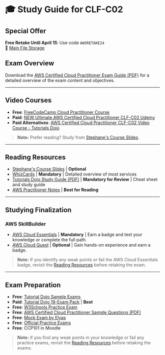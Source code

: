 # 🎓 Study Guide for CLF-C02

## Special Offer
**Free Retake Until April 15**: Use code `AWSRETAKE24`  
🔗 [Main File Storage](https://nasservocational-my.sharepoint.com/:f:/g/personal/nv22084_nvtc_edu_bh/Eko3HjU0c7VCnrV0jyiIpOgBJ8UJtWtNm-oyhhr5fWAqhg?e=jLPwgp)

## Exam Overview
Download the [AWS Certified Cloud Practitioner Exam Guide (PDF)](https://nasservocational-my.sharepoint.com/:b:/g/personal/nv22084_nvtc_edu_bh/EQCywp_U_F1CvkFRcRwmREgBVE2WVqhldVCnJ6lWW_SkPQ?e=rz441A) for a detailed overview of the exam content and objectives.

---

## Video Courses

- **Free**: [FreeCodeCamp Cloud Practitioner Course](https://www.youtube.com/watch?v=NhDYbskXRgc)  
- **Paid**: [NEW Ultimate AWS Certified Cloud Practitioner CLF-C02 Udemy](https://www.udemy.com/course/aws-certified-cloud-practitioner-new/?kw=clf&src=sac)  
- **Paid Alternatives**: [AWS Certified Cloud Practitioner CLF-C02 Video Course - Tutorials Dojo](https://portal.tutorialsdojo.com/courses/aws-certified-cloud-practitioner-clf-c02-video-course/)

> **Note:** Prefer reading? Study from [Stephane's Course Slides](https://nasservocational-my.sharepoint.com/:b:/g/personal/nv22084_nvtc_edu_bh/EfSDlrj4emtEoDnDwWfJbY0BmcDGHsz44zqsQiQl5OS9mg?e=gJlzTs).

---

## Reading Resources

- [Stephane's Course Slides](https://nasservocational-my.sharepoint.com/:b:/g/personal/nv22084_nvtc_edu_bh/EfSDlrj4emtEoDnDwWfJbY0BmcDGHsz44zqsQiQl5OS9mg?e=gJlzTs) | **Optional**
- [WhizCards](https://nasservocational-my.sharepoint.com/:b:/g/personal/nv22084_nvtc_edu_bh/ETQhZNySjYxFrTrvOu2IEfoBtARZVz1kb61g98Bz9F1vKw?e=z784xA) | **Mandatory** | Detailed overview of most services
- [Tutorials Dojo Study Guide (PDF)](https://nasservocational-my.sharepoint.com/:b:/g/personal/nv22084_nvtc_edu_bh/EaIpAju_Q2hMt9fzAQyqztMBiV8XiBhRwGp-FUT5tVT97A?e=Xrjbrg) | **Mandatory for Review** | Cheat sheet and study guide
- [AWS Practitioner Notes](https://nasservocational-my.sharepoint.com/:b:/g/personal/nv22084_nvtc_edu_bh/Ef9Wmdy0Vh5JlPMhK93pTZQBJ1QfnZ73e9w43Pfs_YVepA?e=kN7P3X) | **Best for Reading**

---

## Studying Finalization

### AWS SkillBuilder
- [AWS Cloud Essentials](https://explore.skillbuilder.aws/learn/learning_plan/view/82/cloud-essentials-knowledge-badge-readiness-path) | **Mandatory** | Earn a badge and test your knowledge or complete the full path.
- [AWS Cloud Quest](https://explore.skillbuilder.aws/learn/course/11458/AWS%2520Cloud%2520Quest%253A%2520Cloud%2520Practitioner) | **Optional** | Gain hands-on experience and earn a badge.

> **Note:** If you identify any weak points or fail the AWS Cloud Essentials badge, revisit the [Reading Resources](#reading-resources) before retaking the exam.

---

## Exam Preparation

- **Free**: [Tutorial Dojo Sample Exams](https://portal.tutorialsdojo.com/product-category/free-practice-exams/)  
- **Paid**: [Tutorial Dojo 19-Exam Pack](https://portal.tutorialsdojo.com/courses/aws-certified-cloud-practitioner-practice-exams/) | **Best**
- **Free**: [W3Schools Practice Exam](https://www.w3schools.com/aws/aws_quiz.php)
- **Free**: [AWS Certified Cloud Practitioner Sample Questions (PDF)](https://nasservocational-my.sharepoint.com/:b:/g/personal/nv22084_nvtc_edu_bh/ET93g0Vgk1VNro_udrtECZ4BSaOj0kj9ekkPmifE7ERZlA?e=AHKdz7)
- **Free**: [Mock Exam by Elyas](https://forms.gle/XJkVnV5AfrDi4cVn9)
- **Free**: [Official Practice Exams](https://explore.skillbuilder.aws/learn/course/external/view/elearning/14050/aws-certified-cloud-practitioner-official-practice-question-set-clf-c02-english)
- **Free**: CCP101 in Moodle

> **Note:** If you find any weak points in your knowledge or fail any practice exams, revisit the [Reading Resources](#reading-resources) before retaking the exams.
